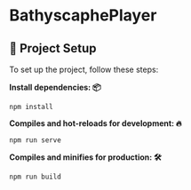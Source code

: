 # BathyscaphePlayer

## 🚀 Project Setup

To set up the project, follow these steps:

**Install dependencies: 📦**

```
npm install
```

**Compiles and hot-reloads for development: 🔥**

```
npm run serve
```

**Compiles and minifies for production: 🛠️**

```
npm run build
```
